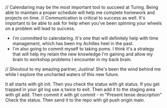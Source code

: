// Calendaring may be the most important tool to succeed at Turing. Being able to maintain a proper schedule will help me complete homework and projects on time.
// Communication is critical to success as well. It's important to be able to ask for help when you've been spinning your wheels on a problem will lead to success.

- I'm committed to calendaring. It's one that will definitely help with time management, which has been my Achilles heel in the past.
- I'm also going to commit myself to taking poms. I think it's a strategy that will help my retain the new knowledge I'm gaining and allow my brain to workshop problems I encounter in my back brain.

// Shoutout to my amazing partner, Justina! She's been the wind behind me while I explore the uncharted waters of this new future.


It all starts with git init.
Then you check the status with git status.
If you get trapped in your git log use q twice to exit.
Then add it to the staging area with git add.
Then commit it with git commit - m "Present tense description"
Check the status.
Then send it to the repo with git push origin main.
